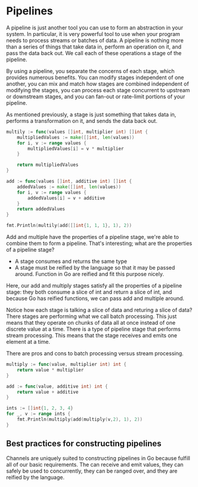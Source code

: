 # Pipelines

A pipeline is just another tool you can use to form an abstraction in your system. In particular, it is very powerful tool to use when your program needs to process streams or batches of data. A pipeline is nothing more than a series of things that take data in, perform an operation on it, and pass the data back out. We call each of these operations a stage of the pipeline.

By using a pipeline, you separate the concerns of each stage, which provides numerous benefits. You can modify stages independent of one another, you can mix and match how stages are combined independent of modifying the stages, you can process each stage concurrent to upstream or downstream stages, and you can fan-out or rate-limit portions of your pipeline.

As mentioned previously, a stage is just something that takes data in, performs a transformation on it, and sends the data back out.

```go
multily := func(values []int, multiplier int) []int {
    multipliedValues := make([]int, len(values))
    for i, v := range values {
        multipliedValues[i] = v * multiplier
    }

    return multipliedValues
}

add := func(values []int, additive int) []int {
    addedValues := make([]int, len(values))
    for i, v := range values {
        addedValues[i] = v + additive
    }
    return addedValues
}

fmt.Println(multily(add([]int{1, 1, 1}, 1), 2))
```

Add and multiple have the properties of a pipeline stage, we're able to combine them to form a pipeline. That's interesting; what are the properties of a pipeline stage?

- A stage consumes and returns the same type
- A stage must be reified by the language so that it may be passed around. Function in Go are reified and fit this purpose nicely.

Here, our add and multiply stages satisfy all the properties of a pipeline stage: they both consume a slice of int and return a slice of int, and because Go has reified functions, we can pass add and multiple around.

Notice how each stage is talking a slice of data and returing a slice of data? There stages are performing what we call batch processing. This just means that they operate on chunks of data all at once instead of one discrete value at a time. There is a type of pipeline stage that performs stream processing. This means that the stage receives and emits one element at a time.

There are pros and cons to batch processing versus stream processing.

```go
multiply := func(value, multiplier int) int {
    return value * multiplier
}

add := func(value, additive int) int {
    return value + additive
}

ints := []int{1, 2, 3, 4}
for _, v := range ints {
    fmt.Println(multiply(add(multiply(v,2), 1), 2))
}
```

## Best practices for constructing pipelines

Channels are uniquely suited to constructing pipelines in Go because fulfill all of our basic requirements. The can receive and emit values, they can safely be used to concurrently, they can be ranged over, and they are reified by the language.
